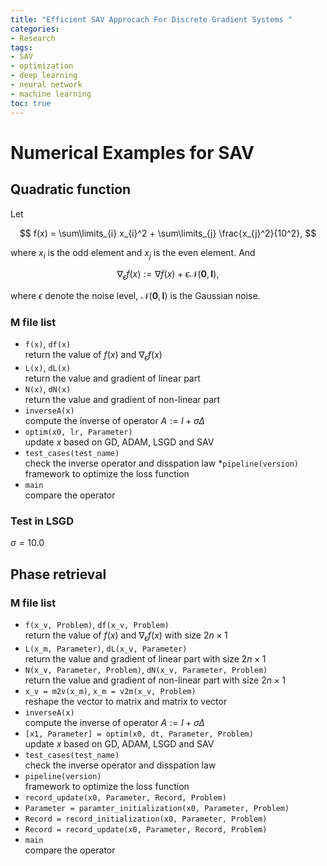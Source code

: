 ```yaml
---
title: "Efficient SAV Approcach For Discrete Gradient Systems "
categories:
- Research
tags:
- SAV
- optimization
- deep learning
- neural network
- machine learning
toc: true
---
```

# Numerical Examples for SAV

## Quadratic function
Let

$$ f(x) = \sum\limits_{i} x_{i}^2 + \sum\limits_{j} \frac{x_{j}^2}{10^2}, $$

where $x_i$ is the odd element and $x_j$ is the even element. And

$$ \nabla_{\epsilon} f(x) := \nabla f(x) + \epsilon \mathcal{N}(\mathbf{0}, \mathbf{I}),$$

where $\epsilon$ denote the noise level, $\mathcal{N}(\mathbf{0}, \mathbf{I})$ is the Gaussian noise.

### M file list
*  `f(x)`,  `df(x)` <br>
return the value of $f(x)$ and $\nabla_{\epsilon} f(x)$
*  `L(x)`, `dL(x)`  <br>
return the value and gradient of linear part
*  `N(x)`, `dN(x)`  <br>
return the value and gradient of non-linear part
*  `inverseA(x)` <br>
compute the inverse of operator $A:= I + \sigma \Delta$
*  `optim(x0, lr, Parameter)` <br>
update $x$ based on GD, ADAM, LSGD and SAV
* `test_cases(test_name)` <br>
check the inverse operator and disspation law
*`pipeline(version)`<br>
framework to optimize the loss function
* `main`<br>
compare the operator

### Test in LSGD
$\sigma = 10.0$

## Phase retrieval
### M file list
*  `f(x_v, Problem)`,  `df(x_v, Problem)` <br>
return the value of $f(x)$ and $\nabla_{\epsilon} f(x)$ with size $2n \times 1$
*  `L(x_m, Parameter)`, `dL(x_v, Parameter)`  <br>
return the value and gradient of linear part with size $2n \times 1$
*  `N(x_v, Parameter, Problem)`,  `dN(x_v, Parameter, Problem)`  <br>
return the value and gradient of non-linear part with size $2n \times 1$
* `x_v = m2v(x_m)`, `x_m = v2m(x_v, Problem)` <br>
reshape the vector to matrix and matrix to vector
*  `inverseA(x)` <br>
compute the inverse of operator $A:= I + \sigma \Delta$
*  `[x1, Parameter] = optim(x0, dt, Parameter, Problem)` <br>
update $x$ based on GD, ADAM, LSGD and SAV
* `test_cases(test_name)` <br>
check the inverse operator and disspation law
* `pipeline(version)`<br>
framework to optimize the loss function
* `record_update(x0, Parameter, Record, Problem)`<br>
* `Parameter = paramter_initialization(x0, Parameter, Problem)`<br>
* `Record = record_initialization(x0, Parameter, Problem)` <br>
* `Record = record_update(x0, Parameter, Record, Problem)`<br>
* `main`<br>
compare the operator
